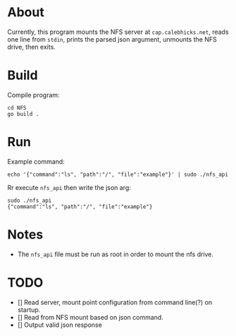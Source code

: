 # About
Currently, this program mounts the NFS server at `cap.calebhicks.net`, reads one line from `stdin`, prints the parsed json argument, unmounts the NFS drive, then exits. 

# Build
Compile program:

```
cd NFS
go build .
```

# Run
Example command:
```
echo '{"command":"ls", "path":"/", "file":"example"}' | sudo ./nfs_api
```
Rr execute `nfs_api` then write the json arg:
```
sudo ./nfs_api
{"command":"ls", "path":"/", "file":"example"}
```
# Notes
- The `nfs_api` file must be run as root in order to mount the nfs drive.

# TODO
- [] Read server, mount point configuration from command line(?) on startup.
- [] Read from NFS mount based on json command.
- [] Output valid json response 